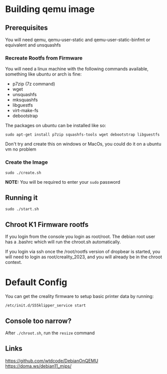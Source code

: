 # Building qemu image

## Prerequisites

You will need qemu, qemu-user-static and qemu-user-static-binfmt or equivalent and unsquashfs

### Recreate Rootfs from Firmware

You will need a linux machine with the following commands available, something like ubuntu or arch is fine:

- p7zip (7z command)
- wget
- unsquashfs
- mksquashfs
- libguestfs
- virt-make-fs
- debootstrap

The packages on ubuntu can be installed like so:

```
sudo apt-get install p7zip squashfs-tools wget debootstrap libguestfs
```

Don't try and create this on windows or MacOs, you could do it on a ubuntu vm no problem


### Create the Image

```
sudo ./create.sh
```

**NOTE:** You will be required to enter your `sudo` password

## Running it

```
sudo ./start.sh
```

## Chroot K1 Firmware rootfs

If you login from the console you login as root/root.   The debian root user has a .bashrc
which will run the chroot.sh automatically.

If you login via ssh once the /root/rootfs version of dropbear is started, you will need to 
login as root/creality_2023, and you will already be in the chroot context.

# Default Config

You can get the creality firmware to setup basic printer data by running:

```
/etc/init.d/S55klipper_service start
```

## Console too narrow?

After `./chroot.sh`, run the `resize` command

## Links

https://github.com/wtdcode/DebianOnQEMU
https://doma.ws/debian11_mips/
